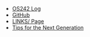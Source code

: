 * [OS242 Log](https://alicfamahdi.github.io/os242/TXT/mylog.txt)
* [GitHub](https://github.com/alicfamahdi/os242)
* [LINKS/ Page](https://alicfamahdi.github.io/os242/LINKS/)
* [Tips for the Next Generation](https://alicfamahdi.github.io/os242/TIPS/)
